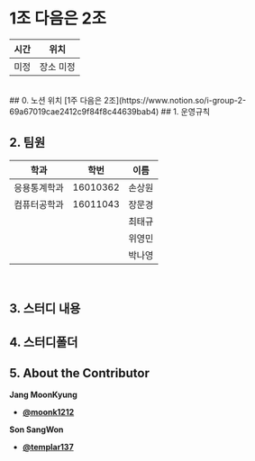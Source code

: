 
# 1조 다음은 2조

| 시간 | 위치 |
|----------|------|
| 미정 | 장소 미정 | 

<br>
## 0. 노션 위치
[1주 다음은 2조](https://www.notion.so/i-group-2-69a67019cae2412c9f84f8c44639bab4)
##  1. 운영규칙 

 
 
<br>
 

## 2. 팀원
| 학과 | 학번 | 이름 |
| ---- | ---- | ---- |
| 응용통계학과     |  16010362    |  손상원   |
| 컴퓨터공학과     |  16011043    |  장문경   |
|                 |    | 최태규|
||    | 위영민|
||    | 박나영|
<br>

## 3. 스터디 내용



 



## 4. 스터디폴더 
## 5. About the Contributor

**Jang MoonKyung**
- [**@moonk1212**](https://github.com/moonk1212)   

**Son SangWon**
- [**@templar137**](https://github.com/templar137)  

